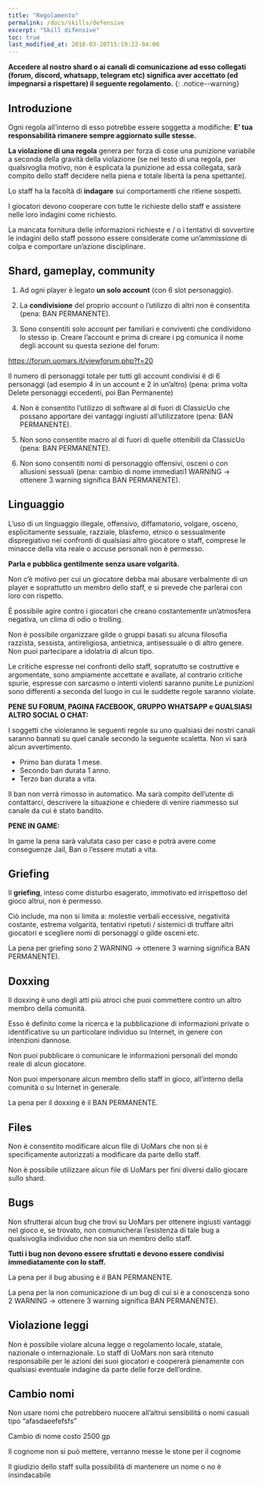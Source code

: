 ```yaml
---
title: "Regolamento"
permalink: /docs/skills/defensive
excerpt: "Skill difensive"
toc: true
last_modified_at: 2018-03-20T15:19:22-04:00
---
```


**Accedere al nostro shard o ai canali di comunicazione ad esso collegati (forum, discord, whatsapp, telegram etc) significa aver accettato (ed impegnarsi a rispettare) il seguente regolamento.**
{: .notice--warning}

## Introduzione

Ogni regola all’interno di esso potrebbe essere soggetta a modifiche: **E’ tua responsabilità rimanere sempre aggiornato sulle stesse.**

**La violazione di una regola** genera per forza di cose una punizione variabile a seconda della gravità della violazione (se nel testo di una regola, per qualsivoglia motivo, non è esplicata la punizione ad essa collegata, sarà compito dello staff decidere nella piena e totale libertà la pena spettante).

Lo staff ha la facoltà di **indagare** sui comportamenti che ritiene sospetti.

I giocatori devono cooperare con tutte le richieste dello staff e assistere nelle loro indagini come richiesto.

La mancata fornitura delle informazioni richieste e / o i tentativi di sovvertire le indagini dello staff possono essere considerate come un’ammissione di colpa e comportare un’azione disciplinare.

## Shard, gameplay, community

1. Ad ogni player è legato **un solo account** (con 6 slot personaggio).

2. La **condivisione** del proprio account o l’utilizzo di altri non è consentita (pena: BAN PERMANENTE).

3. Sono consentiti solo account per familiari e conviventi che condividono lo stesso ip. Creare l’account e prima di creare i pg comunica il nome degli account su questa sezione del forum:

https://forum.uomars.it/viewforum.php?f=20

Il numero di personaggi totale per tutti gli account condivisi è di 6 personaggi  (ad esempio 4 in un account e 2 in un’altro)   (pena: prima volta Delete personaggi eccedenti, poi Ban Permanente)

4. Non è consentito l’utilizzo di software al di fuori di ClassicUo che possano apportare dei vantaggi ingiusti all’utilizzatore (pena: BAN PERMANENTE).

5. Non sono consentite macro al di fuori di quelle ottenibili da ClassicUo (pena: BAN PERMANENTE).

6. Non sono consentiti nomi di personaggio offensivi, osceni o con allusioni sessuali (pena: cambio di nome immediati1 WARNING → ottenere 3 warning significa BAN PERMANENTE).

## Linguaggio

L’uso di un linguaggio illegale, offensivo, diffamatorio, volgare, osceno, esplicitamente sessuale, razziale, blasfemo, etnico o sessualmente dispregiativo nei confronti di qualsiasi altro giocatore o staff, comprese le minacce della vita reale o accuse personali non è permesso.

**Parla e pubblica gentilmente senza usare volgarità.**

Non c’è motivo per cui un giocatore debba mai abusare verbalmente di un player e soprattutto un membro dello staff, e si prevede che parlerai con loro con rispetto.

È possibile agire contro i giocatori che creano costantemente un’atmosfera negativa, un clima di odio o trolling.

Non è possibile organizzare gilde o gruppi basati su alcuna filosofia razzista, sessista, antireligiosa, antietnica, antisessuale o di altro genere. Non puoi partecipare a idolatria di alcun tipo.

Le critiche espresse nei confronti dello staff, sopratutto se costruttive e argomentate, sono ampiamente accettate e avallate, al contrario critiche spurie, espresse con sarcasmo o intenti violenti saranno punite.Le punizioni sono differenti a seconda del luogo in cui le suddette regole saranno violate.

**PENE SU FORUM, PAGINA FACEBOOK, GRUPPO WHATSAPP e QUALSIASI ALTRO SOCIAL O CHAT:**

I soggetti che violeranno le seguenti regole su uno qualsiasi dei nostri canali saranno bannati su quel canale secondo la seguente scaletta. Non vi sarà alcun avvertimento.

- Primo ban durata 1 mese.
- Secondo ban durata 1 anno.
- Terzo ban durata a vita.

Il ban non verrà rimosso in automatico. Ma sarà compito dell’utente di contattarci, descrivere la situazione e chiedere di venire riammesso sul canale da cui è stato bandito.

**PENE IN GAME:**

In game la pena sarà valutata caso per caso e potrà avere come conseguenze Jail, Ban o l’essere mutati a vita.

## Griefing

Il **griefing**, inteso come disturbo esagerato, immotivato ed irrispettoso del gioco altrui, non è permesso.

Ciò include, ma non si limita a: molestie verbali eccessive, negatività costante, estrema volgarità, tentativi ripetuti / sistemici di truffare altri giocatori e scegliere nomi di personaggi o gilde osceni etc.

La pena per griefing sono 2 WARNING → ottenere 3 warning significa BAN PERMANENTE).

## Doxxing

Il doxxing è uno degli atti più atroci che puoi commettere contro un altro membro della comunità.

Esso è definito come la ricerca e la pubblicazione di informazioni private o identificative su un particolare individuo su Internet, in genere con intenzioni dannose.

Non puoi pubblicare o comunicare le informazioni personali del mondo reale di alcun giocatore.

Non puoi impersonare alcun membro dello staff in gioco, all’interno della comunità o su Internet in generale.

La pena per il doxxing è il BAN PERMANENTE.

## Files

Non è consentito modificare alcun file di UoMars che non si è specificamente autorizzati a modificare da parte dello staff.

Non è possibile utilizzare alcun file di UoMars per fini diversi dallo giocare sullo shard.

## Bugs

Non sfrutterai alcun bug che trovi su UoMars per ottenere ingiusti vantaggi nel gioco e, se trovato, non comunicherai l’esistenza di tale bug a qualsivoglia individuo che non sia un membro dello staff.

**Tutti i bug non devono essere sfruttati e devono essere condivisi immediatamente con lo staff.**

La pena per il bug abusing è il BAN PERMANENTE.

La pena per la non comunicazione di un bug di cui si è a conoscenza sono 2 WARNING → ottenere 3 warning significa BAN PERMANENTE).

## Violazione leggi

Non è possibile violare alcuna legge o regolamento locale, statale, nazionale o internazionale. Lo staff di UoMars non sarà ritenuto responsabile per le azioni dei suoi giocatori e coopererà pienamente con qualsiasi eventuale indagine da parte delle forze dell’ordine.

## Cambio nomi

Non usare nomi che potrebbero nuocere all’altrui sensibilità o nomi casuali tipo “afasdaeefefsfs”

Cambio di nome costo 2500 gp

Il cognome non si può mettere, verranno messe le stone per il cognome

Il giudizio dello staff sulla possibilità di mantenere un nome o no è insindacabile